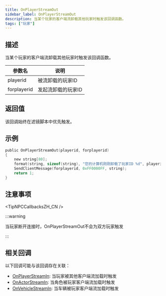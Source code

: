 ```yaml
---
title: OnPlayerStreamOut
sidebar_label: OnPlayerStreamOut
description: 当某个玩家的客户端流卸载其他玩家时触发该回调函数。
tags: ["玩家"]
---
```


## 描述

当某个玩家的客户端流卸载其他玩家时触发该回调函数。

| 参数名      | 说明               |
| ----------- | ------------------ |
| playerid    | 被流卸载的玩家ID   |
| forplayerid | 发起流卸载的玩家ID |

## 返回值

该回调始终在滤镜脚本中优先触发。

## 示例

```c
public OnPlayerStreamOut(playerid, forplayerid)
{
    new string[80];
    format(string, sizeof(string), "您的计算机刚刚卸载了玩家ID %d", playerid);
    SendClientMessage(forplayerid, 0xFF0000FF, string);
    return 1;
}
```

## 注意事项

<TipNPCCallbacksZH_CN />

:::warning

当玩家断开连接时，OnPlayerStreamOut不会为双方玩家触发

:::

## 相关回调

以下回调可能与该回调存在关联：

- [OnPlayerStreamIn](OnPlayerStreamIn): 当玩家被其他客户端流加载时触发
- [OnActorStreamIn](OnPlayerStreamOut): 当角色被玩家客户端流加载时触发
- [OnVehicleStreamIn](OnPlayerStreamOut): 当车辆被玩家客户端流加载时触发
